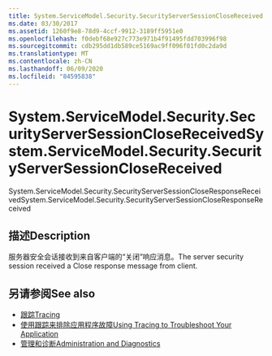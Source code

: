 ```yaml
---
title: System.ServiceModel.Security.SecurityServerSessionCloseReceived
ms.date: 03/30/2017
ms.assetid: 1260f9e8-78d9-4ccf-9912-3189ff5951e0
ms.openlocfilehash: f0debf68e927c773e971b4f91495fdd703996f98
ms.sourcegitcommit: cdb295dd1db589ce5169ac9ff096f01fd0c2da9d
ms.translationtype: MT
ms.contentlocale: zh-CN
ms.lasthandoff: 06/09/2020
ms.locfileid: "84595838"
---
```

# <a name="systemservicemodelsecuritysecurityserversessionclosereceived"></a><span data-ttu-id="d25fc-102">System.ServiceModel.Security.SecurityServerSessionCloseReceived</span><span class="sxs-lookup"><span data-stu-id="d25fc-102">System.ServiceModel.Security.SecurityServerSessionCloseReceived</span></span>
<span data-ttu-id="d25fc-103">System.ServiceModel.Security.SecurityServerSessionCloseResponseReceived</span><span class="sxs-lookup"><span data-stu-id="d25fc-103">System.ServiceModel.Security.SecurityServerSessionCloseResponseReceived</span></span>  
  
## <a name="description"></a><span data-ttu-id="d25fc-104">描述</span><span class="sxs-lookup"><span data-stu-id="d25fc-104">Description</span></span>  
 <span data-ttu-id="d25fc-105">服务器安全会话接收到来自客户端的“关闭”响应消息。</span><span class="sxs-lookup"><span data-stu-id="d25fc-105">The server security session received a Close response message from client.</span></span>  
  
## <a name="see-also"></a><span data-ttu-id="d25fc-106">另请参阅</span><span class="sxs-lookup"><span data-stu-id="d25fc-106">See also</span></span>

- [<span data-ttu-id="d25fc-107">跟踪</span><span class="sxs-lookup"><span data-stu-id="d25fc-107">Tracing</span></span>](index.md)
- [<span data-ttu-id="d25fc-108">使用跟踪来排除应用程序故障</span><span class="sxs-lookup"><span data-stu-id="d25fc-108">Using Tracing to Troubleshoot Your Application</span></span>](using-tracing-to-troubleshoot-your-application.md)
- [<span data-ttu-id="d25fc-109">管理和诊断</span><span class="sxs-lookup"><span data-stu-id="d25fc-109">Administration and Diagnostics</span></span>](../index.md)
